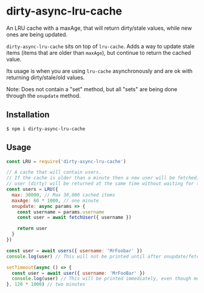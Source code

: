 # dirty-async-lru-cache

An LRU cache with a maxAge, that will return dirty/stale values, while new ones are being updated.

`dirty-async-lru-cache` sits on top of `lru-cache`. Adds a way to update stale items (items that are older than `maxAge`), but continue to return the cached value.

Its usage is when you are using `lru-cache` asynchronously and are ok with returning dirty/stale/old values.

Note: Does not contain a "set" method, but all "sets" are being done through the `onupdate` method.

## Installation

`$ npm i dirty-async-lru-cache`

## Usage

``` js
const LRU = require('dirty-async-lru-cache')

// A cache that will contain users.
// If the cache is older than a minute then a new user will be fetched, but the old stored
// user (dirty) will be returned at the same time without waiting for the `onupdate` to return
const users = LRU({
  max: 30000, // Max 30,000 cached items
  maxAge: 60 * 1000, // one minute
  onupdate: async params => {
    const username = params.username
    const user = await fetchUser({ username })

    return user
  }
})

const user = await users({ username: 'MrFoobar' })
console.log(user) // This will not be printed until after onupdate/fetchUser is done feching the new user

setTimeout(async () => {
  const user = await user({ username: 'MrFooBar' })
  console.log(user) // This will be printed immediately, even though more than a minute has passed
}, 120 * 1000) // two minutes
```
